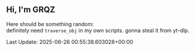 ## Hi, I'm GRQZ
Here should be something random:  
definitely need `traverse_obj` in my own scripts. gonna steal it from yt-dlp.


Last Update: 2025-06-26 00:55:38.603028+00:00
